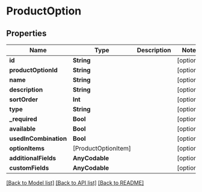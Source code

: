 # ProductOption

## Properties
Name | Type | Description | Notes
------------ | ------------- | ------------- | -------------
**id** | **String** |  | [optional] 
**productOptionId** | **String** |  | [optional] 
**name** | **String** |  | [optional] 
**description** | **String** |  | [optional] 
**sortOrder** | **Int** |  | [optional] 
**type** | **String** |  | [optional] 
**_required** | **Bool** |  | [optional] 
**available** | **Bool** |  | [optional] 
**usedInCombination** | **Bool** |  | [optional] 
**optionItems** | [ProductOptionItem] |  | [optional] 
**additionalFields** | **AnyCodable** |  | [optional] 
**customFields** | **AnyCodable** |  | [optional] 

[[Back to Model list]](../README.md#documentation-for-models) [[Back to API list]](../README.md#documentation-for-api-endpoints) [[Back to README]](../README.md)


